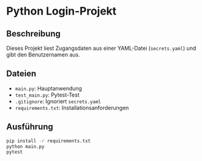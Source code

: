 # Python Login-Projekt

## Beschreibung
Dieses Projekt liest Zugangsdaten aus einer YAML-Datei (`secrets.yaml`) und gibt den Benutzernamen aus.

## Dateien
- `main.py`: Hauptanwendung
- `test_main.py`: Pytest-Test
- `.gitignore`: Ignoriert `secrets.yaml`
- `requirements.txt`: Installationsanforderungen

## Ausführung
```bash
pip install -r requirements.txt
python main.py
pytest
```
